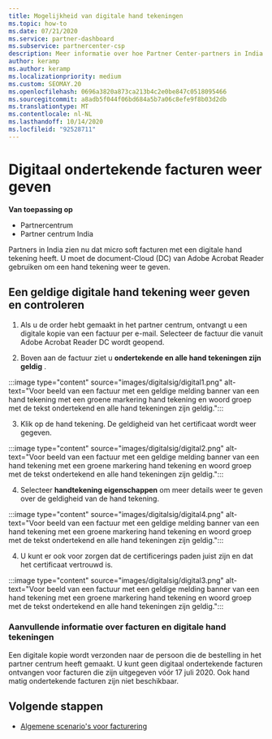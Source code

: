 ```yaml
---
title: Mogelijkheid van digitale hand tekeningen
ms.topic: how-to
ms.date: 07/21/2020
ms.service: partner-dashboard
ms.subservice: partnercenter-csp
description: Meer informatie over hoe Partner Center-partners in India digitaal ondertekende facturen kunnen bekijken en digitale kopieën ontvangen van facturen voor orders die zijn gemaakt in Partner Center.
author: keramp
ms.author: keramp
ms.localizationpriority: medium
ms.custom: SEOMAY.20
ms.openlocfilehash: 0696a3820a873ca213b4c2e0be847c0518095466
ms.sourcegitcommit: a8adb5f044f06bd684a5b7a06c8efe9f8b03d2db
ms.translationtype: MT
ms.contentlocale: nl-NL
ms.lasthandoff: 10/14/2020
ms.locfileid: "92528711"
---
```

# <a name="view-digitally-signed-invoices"></a>Digitaal ondertekende facturen weer geven

**Van toepassing op**

- Partnercentrum
- Partner centrum India


Partners in India zien nu dat micro soft facturen met een digitale hand tekening heeft. U moet de document-Cloud (DC) van Adobe Acrobat Reader gebruiken om een hand tekening weer te geven.

## <a name="how-to-view-and-insure-a-valid-digital-signature"></a>Een geldige digitale hand tekening weer geven en controleren


1. Als u de order hebt gemaakt in het partner centrum, ontvangt u een digitale kopie van een factuur per e-mail. Selecteer de factuur die vanuit Adobe Acrobat Reader DC wordt geopend.


2. Boven aan de factuur ziet u **ondertekende en alle hand tekeningen zijn geldig** .
 
 :::image type="content" source="images/digitalsig/digital1.png" alt-text="Voor beeld van een factuur met een geldige melding banner van een hand tekening met een groene markering hand tekening en woord groep met de tekst ondertekend en alle hand tekeningen zijn geldig.":::

3. Klik op de hand tekening. De geldigheid van het certificaat wordt weer gegeven.

:::image type="content" source="images/digitalsig/digital2.png" alt-text="Voor beeld van een factuur met een geldige melding banner van een hand tekening met een groene markering hand tekening en woord groep met de tekst ondertekend en alle hand tekeningen zijn geldig."::: 

4. Selecteer **handtekening eigenschappen** om meer details weer te geven over de geldigheid van de hand tekening.

:::image type="content" source="images/digitalsig/digital4.png" alt-text="Voor beeld van een factuur met een geldige melding banner van een hand tekening met een groene markering hand tekening en woord groep met de tekst ondertekend en alle hand tekeningen zijn geldig."::: 

4. U kunt er ook voor zorgen dat de certificerings paden juist zijn en dat het certificaat vertrouwd is.

 :::image type="content" source="images/digitalsig/digital3.png" alt-text="Voor beeld van een factuur met een geldige melding banner van een hand tekening met een groene markering hand tekening en woord groep met de tekst ondertekend en alle hand tekeningen zijn geldig.":::

### <a name="additional-information-on-invoices-and-digital-signatures"></a>Aanvullende informatie over facturen en digitale hand tekeningen

Een digitale kopie wordt verzonden naar de persoon die de bestelling in het partner centrum heeft gemaakt. U kunt geen digitaal ondertekende facturen ontvangen voor facturen die zijn uitgegeven vóór 17 juli 2020. Ook hand matig ondertekende facturen zijn niet beschikbaar.

## <a name="next-steps"></a>Volgende stappen

- [Algemene scenario's voor facturering](common-billing-scenarios.md)